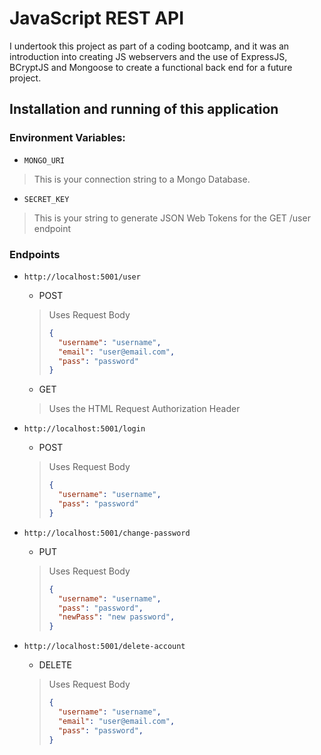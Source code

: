 # JavaScript REST API

I undertook this project as part of a coding bootcamp, and it was an introduction into creating JS webservers and the use of ExpressJS, BCryptJS and Mongoose to create a functional back end for a future project.

## Installation and running of this application

### Environment Variables:
* `MONGO_URI`
> This is your connection string to a Mongo Database.
* `SECRET_KEY` 
> This is your string to generate JSON Web Tokens for the GET /user endpoint 

### Endpoints
* `http://localhost:5001/user`
    * POST
    > Uses Request Body
    > ```json
    > {
    >   "username": "username",
	>   "email": "user@email.com",
	>   "pass": "password"
    > }
    > ```
    * GET
    > Uses the HTML Request Authorization Header
* `http://localhost:5001/login`
    * POST
    > Uses Request Body
    > ```json
    > {
    >   "username": "username",
	>   "pass": "password"
    > }
    > ```
* `http://localhost:5001/change-password`
    * PUT
    > Uses Request Body
    > ```json
    > {
    >   "username": "username",
	>   "pass": "password",
	>   "newPass": "new password",
    > }
    > ```

* `http://localhost:5001/delete-account`
    * DELETE
    > Uses Request Body
    > ```json
    > {
    >   "username": "username",
	>   "email": "user@email.com",
	>   "pass": "password",
    > }
    > ```